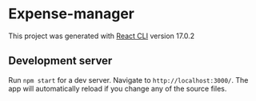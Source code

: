 # Expense-manager

This project was generated with [React CLI](https://github.com/facebook/create-react-app) version 17.0.2

## Development server

Run `npm start` for a dev server. Navigate to `http://localhost:3000/`. The app will automatically reload if you change any of the source files.
